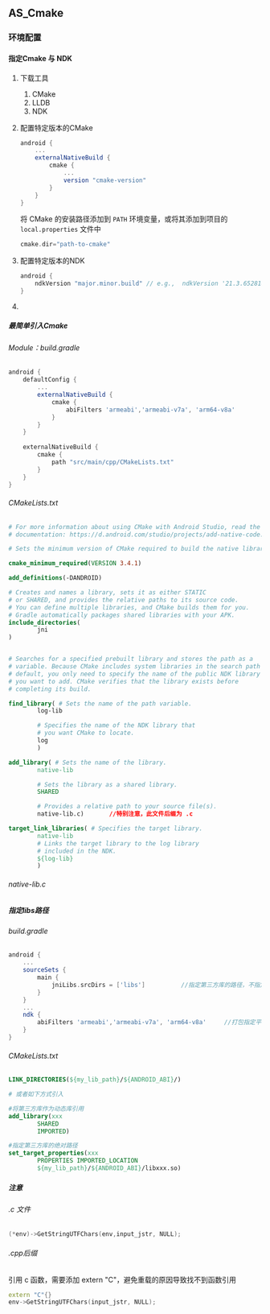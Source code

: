 ## AS_Cmake

### 环境配置

#### 指定Cmake 与 NDK

1. 下载工具
   1. CMake
   2. LLDB
   3. NDK

2. 配置特定版本的CMake

   ```groovy
   android {
       ...
       externalNativeBuild {
           cmake {
               ...
               version "cmake-version"
           }
       }
   }
   ```

   将 CMake 的安装路径添加到 `PATH` 环境变量，或将其添加到项目的 `local.properties` 文件中

   ```groovy
   cmake.dir="path-to-cmake"
   ```

   

3. 配置特定版本的NDK

   ```groovy
   android {
       ndkVersion "major.minor.build" // e.g.,  ndkVersion '21.3.6528147'
   }
   ```

   

4. 

##### 最简单引入Cmake

###### Module：build.gradle

```groovy
android {
    defaultConfig {
        ...
        externalNativeBuild {
            cmake {
                abiFilters 'armeabi','armeabi-v7a', 'arm64-v8a'
            }
        }
    }
 
    externalNativeBuild {
        cmake {
            path "src/main/cpp/CMakeLists.txt"
        }
    }
}
```

###### CMakeLists.txt

```cmake
# For more information about using CMake with Android Studio, read the
# documentation: https://d.android.com/studio/projects/add-native-code.html

# Sets the minimum version of CMake required to build the native library.

cmake_minimum_required(VERSION 3.4.1)

add_definitions(-DANDROID)

# Creates and names a library, sets it as either STATIC
# or SHARED, and provides the relative paths to its source code.
# You can define multiple libraries, and CMake builds them for you.
# Gradle automatically packages shared libraries with your APK.
include_directories(
        jni
)


# Searches for a specified prebuilt library and stores the path as a
# variable. Because CMake includes system libraries in the search path by
# default, you only need to specify the name of the public NDK library
# you want to add. CMake verifies that the library exists before
# completing its build.

find_library( # Sets the name of the path variable.
        log-lib

        # Specifies the name of the NDK library that
        # you want CMake to locate.
        log
        )

add_library( # Sets the name of the library.
        native-lib

        # Sets the library as a shared library.
        SHARED

        # Provides a relative path to your source file(s).
        native-lib.c)		//特别注意，此文件后缀为 .c

target_link_libraries( # Specifies the target library.
        native-lib
        # Links the target library to the log library
        # included in the NDK.
        ${log-lib}
        )
```

###### native-lib.c



##### 指定libs路径

###### build.gradle

```groovy
android {
    ...
	sourceSets {
        main {
            jniLibs.srcDirs = ['libs']			//指定第三方库的路径，不指定会导致运行时找不到第三方库文件
        }
    }
    ...
    ndk {
		abiFilters 'armeabi','armeabi-v7a', 'arm64-v8a'		//打包指定平台的so到apk 中
    }
}
```



###### CMakeLists.txt

```cmake
LINK_DIRECTORIES(${my_lib_path}/${ANDROID_ABI}/)

# 或者如下方式引入

#将第三方库作为动态库引用
add_library(xxx
        SHARED
        IMPORTED)

#指定第三方库的绝对路径
set_target_properties(xxx
        PROPERTIES IMPORTED_LOCATION
        ${my_lib_path}/${ANDROID_ABI}/libxxx.so)
```

##### 注意

###### .c 文件

```c
(*env)->GetStringUTFChars(env,input_jstr, NULL);
```

###### .cpp后缀

引用 c 函数，需要添加  extern "C"，避免重载的原因导致找不到函数引用

```c++
extern "C"{}
env->GetStringUTFChars(input_jstr, NULL);
```

